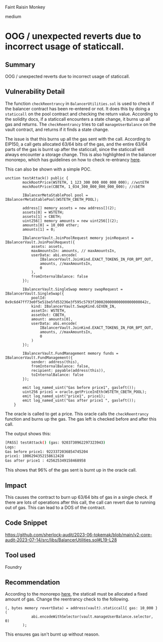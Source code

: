 Faint Raisin Monkey

medium

# OOG / unexpected reverts due to incorrect usage of staticcall.
## Summary

OOG / unexpected reverts due to incorrect usage of staticcall.

## Vulnerability Detail

The function `checkReentrancy` in `BalancerUtilities.sol` is used to check if the balancer contract has been re-entered or not. It does this by doing a `staticcall` on the pool contract and checking the return value. According to the solidity docs, if a staticcall encounters a state change, it burns up all gas and returns. The `checkReentrancy` tries to call `manageUserBalance` on the vault contract, and returns if it finds a state change.

The issue is that this burns up all the gas sent with the call. According to EIP150, a call gets allocated 63/64 bits of the gas, and the entire 63/64 parts of the gas is burnt up after the staticcall, since the staticcall will always encounter a storage change. This is also highlighted in the balancer monorepo, which has guidelines on how to check re-entrancy [here](https://github.com/balancer/balancer-v2-monorepo/blob/227683919a7031615c0bc7f144666cdf3883d212/pkg/pool-utils/contracts/lib/VaultReentrancyLib.sol#L43-L55).

This can also be shown with a simple POC.

```solidity
unction testAttack() public {
        mockRootPrice(WSTETH, 1_123_300_000_000_000_000); //wstETH
        mockRootPrice(CBETH, 1_034_300_000_000_000_000); //cbETH

        IBalancerMetaStablePool pool = IBalancerMetaStablePool(WSTETH_CBETH_POOL);

        address[] memory assets = new address[](2);
        assets[0] = WSTETH;
        assets[1] = CBETH;
        uint256[] memory amounts = new uint256[](2);
        amounts[0] = 10_000 ether;
        amounts[1] = 0;

        IBalancerVault.JoinPoolRequest memory joinRequest = IBalancerVault.JoinPoolRequest({
            assets: assets,
            maxAmountsIn: amounts, // maxAmountsIn,
            userData: abi.encode(
                IBalancerVault.JoinKind.EXACT_TOKENS_IN_FOR_BPT_OUT,
                amounts, //maxAmountsIn,
                0
            ),
            fromInternalBalance: false
        });

        IBalancerVault.SingleSwap memory swapRequest = IBalancerVault.SingleSwap({
            poolId: 0x9c6d47ff73e0f5e51be5fd53236e3f595c5793f200020000000000000000042c,
            kind: IBalancerVault.SwapKind.GIVEN_IN,
            assetIn: WSTETH,
            assetOut: CBETH,
            amount: amounts[0],
            userData: abi.encode(
                IBalancerVault.JoinKind.EXACT_TOKENS_IN_FOR_BPT_OUT,
                amounts, //maxAmountsIn,
                0
            )
        });

        IBalancerVault.FundManagement memory funds = IBalancerVault.FundManagement({
            sender: address(this),
            fromInternalBalance: false,
            recipient: payable(address(this)),
            toInternalBalance: false
        });

        emit log_named_uint("Gas before price1", gasleft());
        uint256 price1 = oracle.getPriceInEth(WSTETH_CBETH_POOL);
        emit log_named_uint("price1", price1);
        emit log_named_uint("Gas after price1 ", gasleft());
    }
```

The oracle is called to get a price. This oracle calls the `checkReentrancy` function and burns up the gas. The gas left is checked before and after this call.

The output shows this:

```bash
[PASS] testAttack() (gas: 9203730962297323943)
Logs:
Gas before price1: 9223372036854745204
price1: 1006294352158612428
Gas after price1 : 425625349158468958
```

This shows that 96% of the gas sent is burnt up in the oracle call.

## Impact

This causes the contract to burn up 63/64 bits of gas in a single check. If there are lots of operations after this call, the call can revert due to running out of gas. This can lead to a DOS of the contract.

## Code Snippet

https://github.com/sherlock-audit/2023-06-tokemak/blob/main/v2-core-audit-2023-07-14/src/libs/BalancerUtilities.sol#L19-L28

## Tool used

Foundry

## Recommendation

According to the monorepo [here](https://github.com/balancer/balancer-v2-monorepo/blob/227683919a7031615c0bc7f144666cdf3883d212/pkg/pool-utils/contracts/lib/VaultReentrancyLib.sol#L43-L55), the staticall must be allocated a fixed amount of gas. Change the reentrancy check to the following.

```solidity
(, bytes memory revertData) = address(vault).staticcall{ gas: 10_000 }(
            abi.encodeWithSelector(vault.manageUserBalance.selector, 0)
        );
```

This ensures gas isn't burnt up without reason.
